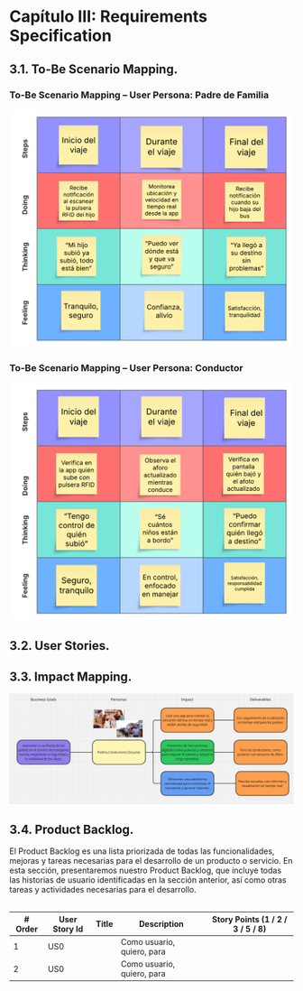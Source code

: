 ﻿# Capítulo III: Requirements Specification

## 3.1. To-Be Scenario Mapping.

### To-Be Scenario Mapping – User Persona: Padre de Familia

![toBePadre](/assets/chapter3/to-be_scenario_map_padre.png)

### To-Be Scenario Mapping – User Persona: Conductor

![toBeConductor](/assets/chapter3/to-be_scenarip_map_conductor.png)

## 3.2. User Stories.

## 3.3. Impact Mapping.

![toBePropietario](/assets/chapter3/impactMap2025.PNG)

## 3.4. Product Backlog.

El Product Backlog es una lista priorizada de todas las funcionalidades, mejoras y tareas necesarias para el desarrollo de un producto o servicio. En esta sección, presentaremos nuestro Product Backlog, que incluye todas las historias de usuario identificadas en la sección anterior, así como otras tareas y actividades necesarias para el desarrollo.
<br><br>

| # Order | User Story Id | Title | Description                | Story Points (1 / 2 / 3 / 5 / 8) |
| ------- | ------------- | ----- | -------------------------- | -------------------------------- |
| 1       | US0           |       | Como usuario, quiero, para |                                  |
| 2       | US0           |       | Como usuario, quiero, para |                                  |
